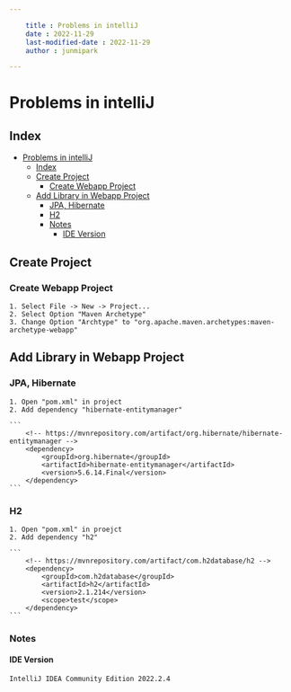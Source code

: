 ```yaml
---

    title : Problems in intelliJ 
    date : 2022-11-29
    last-modified-date : 2022-11-29
    author : junmipark

---
```


# Problems in intelliJ

## Index

- [Problems in intelliJ](#problems-in-intellij)
  - [Index](#index)
  - [Create Project](#create-project)
    - [Create Webapp Project](#create-webapp-project)
  - [Add Library in Webapp Project](#add-library-in-webapp-project)
    - [JPA, Hibernate](#jpa-hibernate)
    - [H2](#h2)
    - [Notes](#notes)
      - [IDE Version](#ide-version)

## Create Project

### Create Webapp Project

    1. Select File -> New -> Project...
    2. Select Option "Maven Archetype" 
    3. Change Option "Archtype" to "org.apache.maven.archetypes:maven-archetype-webapp"

## Add Library in Webapp Project

### JPA, Hibernate
    
    1. Open "pom.xml" in project
    2. Add dependency "hibernate-entitymanager"

    ```
        <!-- https://mvnrepository.com/artifact/org.hibernate/hibernate-entitymanager -->
        <dependency>
            <groupId>org.hibernate</groupId>
            <artifactId>hibernate-entitymanager</artifactId>
            <version>5.6.14.Final</version>
        </dependency>
    ```

### H2

    1. Open "pom.xml" in proejct
    2. Add dependency "h2"

    ```
        <!-- https://mvnrepository.com/artifact/com.h2database/h2 -->
        <dependency>
            <groupId>com.h2database</groupId>
            <artifactId>h2</artifactId>
            <version>2.1.214</version>
            <scope>test</scope>
        </dependency>
    ```

<!--  -->

### Notes

#### IDE Version
    IntelliJ IDEA Community Edition 2022.2.4
